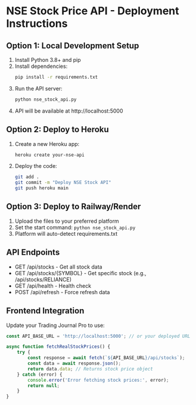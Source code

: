 
# NSE Stock Price API - Deployment Instructions

## Option 1: Local Development Setup

1. Install Python 3.8+ and pip
2. Install dependencies:
   ```bash
   pip install -r requirements.txt
   ```
3. Run the API server:
   ```bash
   python nse_stock_api.py
   ```
4. API will be available at http://localhost:5000

## Option 2: Deploy to Heroku

1. Create a new Heroku app:
   ```bash
   heroku create your-nse-api
   ```
2. Deploy the code:
   ```bash
   git add .
   git commit -m "Deploy NSE Stock API"
   git push heroku main
   ```

## Option 3: Deploy to Railway/Render

1. Upload the files to your preferred platform
2. Set the start command: `python nse_stock_api.py`
3. Platform will auto-detect requirements.txt

## API Endpoints

- GET /api/stocks - Get all stock data
- GET /api/stocks/{SYMBOL} - Get specific stock (e.g., /api/stocks/RELIANCE)
- GET /api/health - Health check
- POST /api/refresh - Force refresh data

## Frontend Integration

Update your Trading Journal Pro to use:
```javascript
const API_BASE_URL = 'http://localhost:5000'; // or your deployed URL

async function fetchRealStockPrices() {
    try {
        const response = await fetch(`${API_BASE_URL}/api/stocks`);
        const data = await response.json();
        return data.data; // Returns stock price object
    } catch (error) {
        console.error('Error fetching stock prices:', error);
        return null;
    }
}
```

